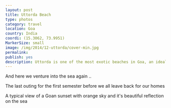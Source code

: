 ```yaml
---
layout: post
title: Uttorda Beach
type: photos
category: travel
location: Goa
country: India
coordi: (15.3062, 73.9951)
MarkerSize: small
image: /img/2014/12-uttorda/cover-min.jpg 
permalink: 
publish: yes
description: Uttorda is one of the most exotic beaches in Goa, an ideal place for a relaxing evening
---
```

<!-- http://compressjpeg.com -->
<!-- http://compressimage.toolur.com/ 1024, 400-->
<p class="center"><img src="{{site.baseurl}}/img/2014/12-uttorda/cover.jpg" alt="">And here we venture into the sea again ..</p>

<p class="center"><img src="{{site.baseurl}}/img/2014/12-uttorda/1.jpg" alt="">The last outing for the first semester before we all leave back for our homes</p>

<p class="center"><img src="{{site.baseurl}}/img/2014/12-uttorda/2.jpg" alt="">A typical view of a Goan sunset with orange sky and it's beautiful reflection on the sea</p>

<p class="center"><img src="{{site.baseurl}}/img/2014/12-uttorda/3.jpg" alt=""></p>
